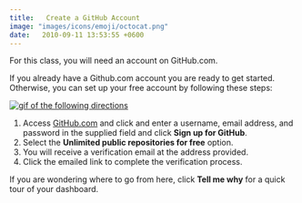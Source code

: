 ```yaml
---
title:   Create a GitHub Account 
image: "images/icons/emoji/octocat.png"
date:   2010-09-11 13:53:55 +0600
---
```



For this class, you will need an account on GitHub.com.

If you already have a Github.com account you are ready to get started. Otherwise, you can set up your free account by following these steps:

[![gif of the following directions](https://services.github.com/on-demand/images/gifs/intro/sign-in.gif)](https://services.github.com/on-demand/images/gifs/intro/sign-in.gif)

1.  Access [GitHub.com](https://github.com) and click and enter a username, email address, and password in the supplied field and click **Sign up for GitHub**.
2.  Select the **Unlimited public repositories for free** option.
3.  You will receive a verification email at the address provided.
4.  Click the emailed link to complete the verification process.

If you are wondering where to go from here, click **Tell me why** for a quick tour of your dashboard.

